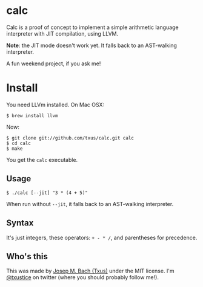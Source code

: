 # calc

Calc is a proof of concept to implement a simple arithmetic language
interpreter with JIT compilation, using LLVM.

**Note**: the JIT mode doesn't work yet. It falls back to an AST-walking
interpreter.

A fun weekend project, if you ask me!

# Install

You need LLVm installed. On Mac OSX:

    $ brew install llvm

Now:

    $ git clone git://github.com/txus/calc.git calc
    $ cd calc
    $ make

You get the `calc` executable.

## Usage

    $ ./calc [--jit] "3 * (4 + 5)"

When run without `--jit`, it falls back to an AST-walking interpreter.

## Syntax

It's just integers, these operators: `+ - * /`, and parentheses for precedence.

## Who's this

This was made by [Josep M. Bach (Txus)](http://txustice.me) under the MIT
license. I'm [@txustice][twitter] on twitter (where you should probably follow
me!).

[twitter]: https://twitter.com/txustice